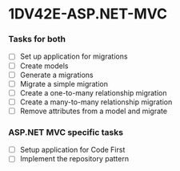 # 1DV42E-ASP.NET-MVC

### Tasks for both
- [ ] Set up application for migrations
- [ ] Create models
- [ ] Generate a migrations
- [ ] Migrate a simple migration
- [ ] Create a one-to-many relationship migration
- [ ] Create a many-to-many relationship migration
- [ ] Remove attributes from a model and migrate

### ASP.NET MVC specific tasks
- [ ] Setup application for Code First
- [ ] Implement the repository pattern
